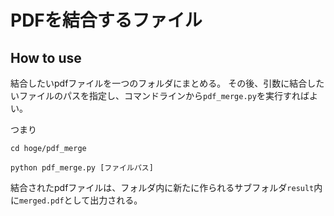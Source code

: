 # PDFを結合するファイル

## How to use
結合したいpdfファイルを一つのフォルダにまとめる。
その後、引数に結合したいファイルのパスを指定し、コマンドラインから`pdf_merge.py`を実行すればよい。

つまり
```
cd hoge/pdf_merge

python pdf_merge.py [ファイルパス]
```

結合されたpdfファイルは、フォルダ内に新たに作られるサブフォルダ`result`内に`merged.pdf`として出力される。